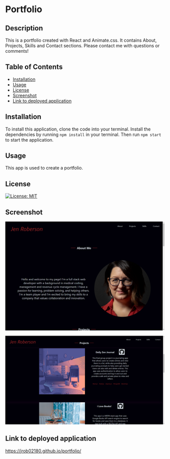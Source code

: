 # Portfolio

## Description

This is a portfolio created with React and Animate.css. It contains About, Projects, Skills and Contact sections. Please contact me with questions or comments! 

## Table of Contents

* [Installation](#installation)
* [Usage](#usage)
* [License](#license)
* [Screenshot](#screenshot)
* [Link to deployed application](#link-to-deployed-application)


## Installation

To install this application, clone the code into your terminal. Install the dependencies by running `npm install` in your terminal. Then run `npm start` to start the application.


## Usage

This app is used to create a portfolio.


## License

[![License: MIT](https://img.shields.io/badge/License-MIT-yellow.svg)](https://opensource.org/licenses/MIT)


## Screenshot

![Screenshot](./src/assets/screenshots/aboutscreenshot.png)


![Screenshot](./src/assets/screenshots/projectscreenshot.png)

## Link to deployed application

https://jrob02180.github.io/portfolio/